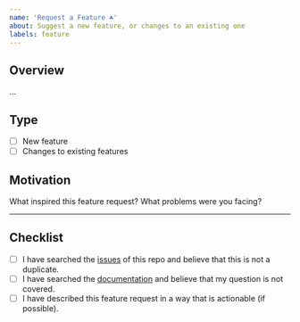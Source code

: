 ```yaml
---
name: 'Request a Feature ☘️'
about: Suggest a new feature, or changes to an existing one
labels: feature
---
```


## Overview

...

## Type

- [ ] New feature
- [ ] Changes to existing features

## Motivation

What inspired this feature request? What problems were you facing?

---

## Checklist

- [ ] I have searched the [issues](https://github.com/twopointone/stripe-integrations/issues) of this repo and believe that this is not a duplicate.
- [ ] I have searched the [documentation](https://github.com/twopointone/stripe-integrations/issues) and believe that my question is not covered.
- [ ] I have described this feature request in a way that is actionable (if possible).
